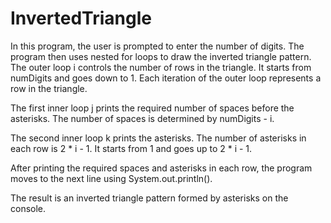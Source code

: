 # InvertedTriangle
In this program, the user is prompted to enter the number of digits. The program then uses nested for loops to draw the inverted triangle pattern.
The outer loop i controls the number of rows in the triangle. It starts from numDigits and goes down to 1. Each iteration of the outer loop represents a row in the triangle.

The first inner loop j prints the required number of spaces before the asterisks. The number of spaces is determined by numDigits - i.

The second inner loop k prints the asterisks. The number of asterisks in each row is 2 * i - 1. It starts from 1 and goes up to 2 * i - 1.

After printing the required spaces and asterisks in each row, the program moves to the next line using System.out.println().

The result is an inverted triangle pattern formed by asterisks on the console.
